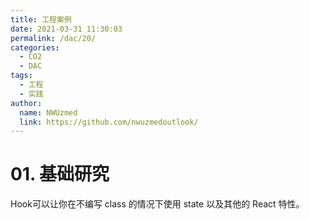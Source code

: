 ```yaml
---
title: 工程案例
date: 2021-03-31 11:30:03
permalink: /dac/20/
categories: 
  - CO2
  - DAC
tags: 
  - 工程
  - 实践
author: 
  name: NWUzmed
  link: https://github.com/nwuzmedoutlook/
---
```

# 01. 基础研究

Hook可以让你在不编写 class 的情况下使用 state 以及其他的 React 特性。
